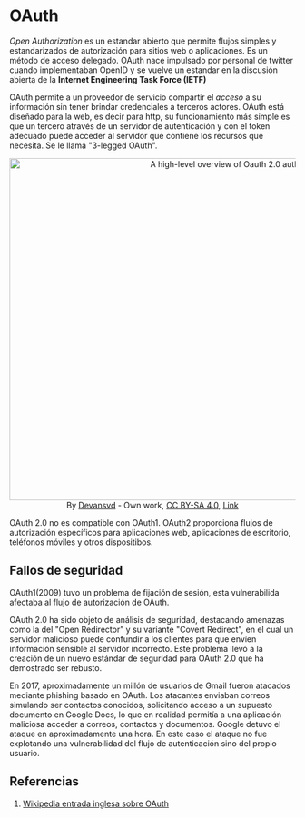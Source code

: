 # OAuth
*Open Authorization* es un estandar abierto que permite flujos simples y
estandarizados de autorización para sitios web o aplicaciones. Es un método de
acceso delegado. OAuth nace impulsado por personal de twitter cuando
implementaban OpenID y se vuelve un estandar en la discusión abierta de la
**Internet Engineering Task Force (IETF)**

OAuth permite a un proveedor de servicio compartir el _acceso_ a su información
sin tener brindar credenciales a terceros actores. OAuth está diseñado para la
web, es decir para http, su funcionamiento más simple es que un tercero através
de un servidor de autenticación y con el token adecuado puede acceder al
servidor que contiene los recursos que necesita. Se le llama "3-legged OAuth".

<center>
    <p><a href="https://commons.wikimedia.org/wiki/File:Abstract-flow.png#/media/File:Abstract-flow.png"><img src="https://upload.wikimedia.org/wikipedia/commons/7/72/Abstract-flow.png" alt="A high-level overview of Oauth 2.0 authorization flow." height="603" width="835"></a><br>By <a href="//commons.wikimedia.org/w/index.php?title=User:Devansvd&amp;action=edit&amp;redlink=1" class="new" title="User:Devansvd (page does not exist)">Devansvd</a> - <span class="int-own-work" lang="en">Own work</span>, <a href="https://creativecommons.org/licenses/by-sa/4.0" title="Creative Commons Attribution-Share Alike 4.0">CC BY-SA 4.0</a>, <a href="https://commons.wikimedia.org/w/index.php?curid=109591026">Link</a></p>
</center>

OAuth 2.0 no es compatible con OAuth1. OAuth2 proporciona flujos de autorización
específicos para aplicaciones web, aplicaciones de escritorio, teléfonos móviles
y otros dispositibos.

## Fallos de seguridad
OAuth1(2009) tuvo un problema de fijación de sesión, esta vulnerabilida afectaba
al flujo de autorización de OAuth.

OAuth 2.0 ha sido objeto de análisis de seguridad, destacando amenazas como la
del "Open Redirector" y su variante "Covert Redirect", en el cual un servidor
malicioso puede confundir a los clientes para que envíen información sensible al
servidor incorrecto. Este problema llevó a la creación de un nuevo estándar de
seguridad para OAuth 2.0 que ha demostrado ser rebusto. 

En 2017, aproximadamente un millón de usuarios de Gmail fueron atacados mediante
phishing basado en OAuth. Los atacantes enviaban correos simulando ser contactos
conocidos, solicitando acceso a un supuesto documento en Google Docs, lo que en
realidad permitía a una aplicación maliciosa acceder a correos, contactos y
documentos. Google detuvo el ataque en aproximadamente una hora. En este caso el
ataque no fue explotando una vulnerabilidad del flujo de autenticación sino del
propio usuario.


## Referencias
1. [Wikipedia entrada inglesa sobre OAuth](https://en.wikipedia.org/wiki/OAuth) 
